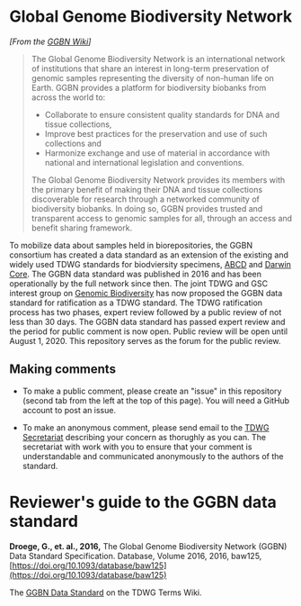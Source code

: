 # Global Genome Biodiversity Network

_\[From the [GGBN Wiki](https://wiki.ggbn.org/ggbn/About_GGBN)\]_ 

> The Global Genome Biodiversity Network is an international network of institutions that share an interest in long-term preservation of genomic samples representing the diversity of non-human life on Earth. GGBN provides a platform for biodiversity biobanks from across the world to:
>
> - Collaborate to ensure consistent quality standards for DNA and tissue collections,
> - Improve best practices for the preservation and use of such collections and
> - Harmonize exchange and use of material in accordance with national and international legislation and conventions.
>
> The Global Genome Biodiversity Network provides its members with the primary benefit of making their DNA and tissue collections discoverable for research through a networked community of biodiversity biobanks. In doing so, GGBN provides trusted and transparent access to genomic samples for all, through an access and benefit sharing framework.

To mobilize data about samples held in biorepositories, the GGBN consortium has created a data standard as an extension of the existing and widely used TDWG standards for biodviersity specimens, [ABCD](https://abcd.tdwg.org) and [Darwin Core](https://dwc.tdwg.org). The GGBN data standard was published in 2016 and has been operationally by the full network since then. The joint TDWG and GSC interest group on [Genomic Biodiversity](https://www.tdwg.org/community/gbwg) has now proposed the GGBN data standard for ratification as a TDWG standard. The TDWG ratification process has two phases, expert review followed by a public review of not less than 30 days. The GGBN data standard has passed expert review and the period for public comment is now open. Public review will be open until August 1, 2020. This repository serves as the forum for the public review. 

## Making comments

 - To make a public comment, please create an "issue" in this repository (second tab from the left at the top of this page). You will need a GitHub account to post an issue. 

 - To make an anonymous comment, please send email to the [TDWG Secretariat](mailto:secretariat@tdwg.org) describing your concern as thorughly as you can. The secretariat with work with you to ensure that your comment is understandable and communicated anonymously to the authors of the standard. 

# Reviewer's guide to the GGBN data standard

**Droege, G., et. al., 2016,** The Global Genome Biodiversity Network (GGBN) Data Standard Specification. Database, Volume 2016, 2016, baw125, [https://doi.org/10.1093/database/baw125](https://doi.org/10.1093/database/baw125) 

The [GGBN Data Standard](https://terms.tdwg.org/wiki/GGBN_Data_Standard) on the TDWG Terms Wiki.

